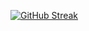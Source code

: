 <a href="https://git.io/streak-stats"><img src="https://github-readme-streak-stats.herokuapp.com?user=devmdmainuddin%40gmail.com" alt="GitHub Streak" /></a>
